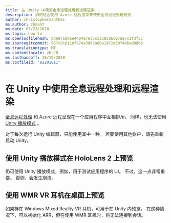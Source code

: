 ```yaml
---
title: 在 Unity 中使用全息远程处理和远程渲染
description: 如何结合使用 Azure 远程渲染来使用全息远程处理预览
author: christophermanthei
ms.author: chmant
ms.date: 03/23/2020
ms.topic: how-to
ms.openlocfilehash: bd69710b6e4404a76d3cca385b6c07ea7c1f3f5c
ms.sourcegitcommit: 957c916118f87ea3d67a60e1d72a30f48bad0db6
ms.translationtype: MT
ms.contentlocale: zh-CN
ms.lasthandoff: 10/19/2020
ms.locfileid: "92201811"
---
```

# <a name="use-holographic-remoting-and-remote-rendering-in-unity"></a>在 Unity 中使用全息远程处理和远程渲染

[全息远程处理](/windows/mixed-reality/holographic-remoting-player) 和 Azure 远程呈现在一个应用程序中互相排斥。 同样，也无法使用 [Unity 播放模式](/windows/mixed-reality/unity-play-mode) 。

对于每次运行 Unity 编辑器，只能使用其中一种。 若要使用其他帐户，请先重新启动 Unity。

## <a name="use-unity-play-mode-to-preview-on-hololens-2"></a>使用 Unity 播放模式在 HoloLens 2 上预览

 仍可使用 Unity 播放模式，例如，用于测试应用程序的 UI。 不过，这一点非常重要。 否则，会发生崩溃。

## <a name="use-a-wmr-vr-headset-to-preview-on-desktop"></a>使用 WMR VR 耳机在桌面上预览

如果存在 Windows Mixed Reality VR 耳机，可用于在 Unity 内预览。 在这种情况下，可以初始化 ARR，但在使用 WMR 耳机时，将无法连接到会话。